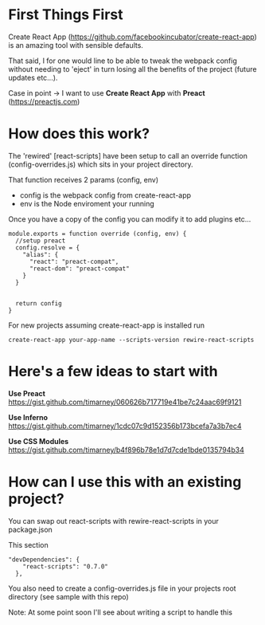 # First Things First

Create React App (https://github.com/facebookincubator/create-react-app) is an amazing tool with sensible defaults.

That said, I for one would line to be able to tweak the webpack config without needing to 'eject' in turn losing all the benefits of the project (future updates etc...).

Case in point -> I want to use **Create React App** with **Preact**  (https://preactjs.com)


# How does this work?

The 'rewired' [react-scripts] have been setup to call an override function (config-overrides.js) which sits in your project directory.

That function receives 2 params (config, env)

* config is the webpack config from create-react-app
* env is the Node enviroment your running


Once you have a copy of the config you can modify it to add plugins etc...


```
module.exports = function override (config, env) {
  //setup preact
  config.resolve = {
    "alias": {
      "react": "preact-compat",
      "react-dom": "preact-compat"
    }
  }


  return config
}
```

For new projects assuming create-react-app is installed run

`create-react-app your-app-name --scripts-version rewire-react-scripts`

# Here's a few ideas to start with

**Use Preact**
https://gist.github.com/timarney/060626b717719e41be7c24aac69f9121

**Use Inferno**
https://gist.github.com/timarney/1cdc07c9d152356b173bcefa7a3b7ec4

**Use CSS Modules**
https://gist.github.com/timarney/b4f896b78e1d7d7cde1bde0135794b34

# How can I use this with an existing project?

You can swap out react-scripts with rewire-react-scripts in your package.json

This section

```
"devDependencies": {
    "react-scripts": "0.7.0"
  },
```

You also need to create a config-overrides.js file in your projects root directory (see sample with this repo)

Note:  At some point soon I'll see about writing a script to handle this

